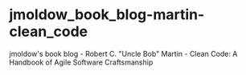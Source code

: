 # jmoldow_book_blog-martin-clean_code
jmoldow's book blog - Robert C. "Uncle Bob" Martin - Clean Code: A Handbook of Agile Software Craftsmanship
